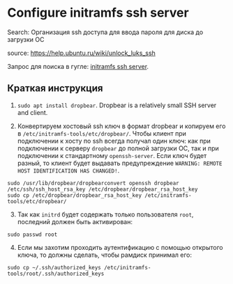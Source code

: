 # Configure initramfs ssh server

Search: Организация ssh доступа для ввода пароля для диска до загрузки ОС

source: https://help.ubuntu.ru/wiki/unlock_luks_ssh

Запрос для поиска в гугле: [initramfs ssh server](https://www.google.com/search?q=initramfs+ssh+server).

## Краткая инструкция

1. `sudo apt install dropbear`. Dropbear is a relatively small SSH server and client.

2. Конвертируем хостовый ssh ключ в формат dropbear и копируем его в `/etc/initramfs-tools/etc/dropbear/`. Чтобы клиент при подключении к хосту по ssh всегда получал один ключ: как при подключении к серверу `dropbear` до полной загрузки ОС, так и при подключении к стандартному `openssh-server`. Если ключ будет разный, то клиент будет выдавать предупреждение `WARNING: REMOTE HOST IDENTIFICATION HAS CHANGED!`.

```
sudo /usr/lib/dropbear/dropbearconvert openssh dropbear /etc/ssh/ssh_host_rsa_key /etc/dropbear/dropbear_rsa_host_key
sudo cp /etc/dropbear/dropbear_rsa_host_key /etc/initramfs-tools/etc/dropbear/
```

3. Так как `initrd` будет содержать только пользователя `root`, последний должен быть активирован: 

`sudo passwd root`

4. Если мы захотим проходить аутентификацию с помощью открытого ключа, то должны сделать, чтобы рамдиск принимал его: 

`sudo cp ~/.ssh/authorized_keys /etc/initramfs-tools/root/.ssh/authorized_keys`

